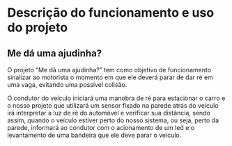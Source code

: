 # Descrição do funcionamento e uso do projeto

## Me dá uma ajudinha?

> 
O projeto “Me dá uma ajudinha?” tem como objetivo de funcionamento sinalizar ao motorista o momento em que ele deverá parar de dar ré em uma vaga, evitando uma possível colisão.
> 
O condutor do veículo iniciará uma manobra de ré para estacionar o carro e o nosso projeto que utilizará um sensor fixado na parede atrás do veículo irá interpretar a luz de ré do automóvel e verificar sua distância, sendo assim, quando o veículo estiver perto do nosso sistema, ou seja, perto da parede, informará ao condutor com o acionamento de um led e o levantamento de uma bandeira que ele deve parar o veículo.

